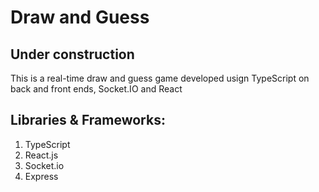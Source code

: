 # Draw and Guess

## Under construction

This is a real-time draw and guess game developed usign TypeScript on back and front ends, Socket.IO and React


## Libraries & Frameworks:
1. TypeScript
2. React.js
3. Socket.io
4. Express
